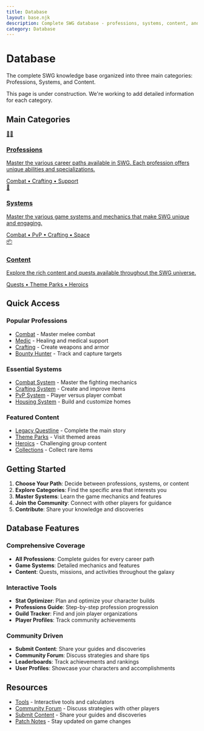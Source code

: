 ```yaml
---
title: Database
layout: base.njk
description: Complete SWG database - professions, systems, content, and all game information
category: Database
---
```


# Database

The complete SWG knowledge base organized into three main categories: Professions, Systems, and Content.

<div class="construction-notice">
This page is under construction. We're working to add detailed information for each category.
</div>

## Main Categories

<div class="grid grid-cols-1 md:grid-cols-3 gap-6">
  <a href="/database/professions/" class="category-card">
    <div class="card-icon">🧑‍🚀</div>
    <h3>Professions</h3>
    <p>Master the various career paths available in SWG. Each profession offers unique abilities and specializations.</p>
    <div class="card-meta">Combat • Crafting • Support</div>
  </a>
  
  <a href="/database/systems/" class="category-card">
    <div class="card-icon">🧩</div>
    <h3>Systems</h3>
    <p>Master the various game systems and mechanics that make SWG unique and engaging.</p>
    <div class="card-meta">Combat • PvP • Crafting • Space</div>
  </a>
  
  <a href="/database/content/" class="category-card">
    <div class="card-icon">📦</div>
    <h3>Content</h3>
    <p>Explore the rich content and quests available throughout the SWG universe.</p>
    <div class="card-meta">Quests • Theme Parks • Heroics</div>
  </a>
</div>

## Quick Access

### Popular Professions
- [Combat](/database/professions/combat/) - Master melee combat
- [Medic](/database/professions/medic/) - Healing and medical support
- [Crafting](/database/professions/crafting/) - Create weapons and armor
- [Bounty Hunter](/database/professions/bounty-hunter/) - Track and capture targets

### Essential Systems
- [Combat System](/database/systems/combat/) - Master the fighting mechanics
- [Crafting System](/database/systems/crafting/) - Create and improve items
- [PvP System](/database/systems/pvp/) - Player versus player combat
- [Housing System](/database/systems/housing/) - Build and customize homes

### Featured Content
- [Legacy Questline](/database/content/legacy-quest/) - Complete the main story
- [Theme Parks](/database/content/theme-parks/) - Visit themed areas
- [Heroics](/database/content/heroics/) - Challenging group content
- [Collections](/database/content/collections/) - Collect rare items

## Getting Started

1. **Choose Your Path**: Decide between professions, systems, or content
2. **Explore Categories**: Find the specific area that interests you
3. **Master Systems**: Learn the game mechanics and features
4. **Join the Community**: Connect with other players for guidance
5. **Contribute**: Share your knowledge and discoveries

## Database Features

### Comprehensive Coverage
- **All Professions**: Complete guides for every career path
- **Game Systems**: Detailed mechanics and features
- **Content**: Quests, missions, and activities throughout the galaxy

### Interactive Tools
- **Stat Optimizer**: Plan and optimize your character builds
- **Professions Guide**: Step-by-step profession progression
- **Guild Tracker**: Find and join player organizations
- **Player Profiles**: Track community achievements

### Community Driven
- **Submit Content**: Share your guides and discoveries
- **Community Forum**: Discuss strategies and share tips
- **Leaderboards**: Track achievements and rankings
- **User Profiles**: Showcase your characters and accomplishments

## Resources

- [Tools](/pages/stat-optimizer/) - Interactive tools and calculators
- [Community Forum](/pages/forum/) - Discuss strategies with other players
- [Submit Content](/pages/submit-content/) - Share your guides and discoveries
- [Patch Notes](/patch-notes/) - Stay updated on game changes 